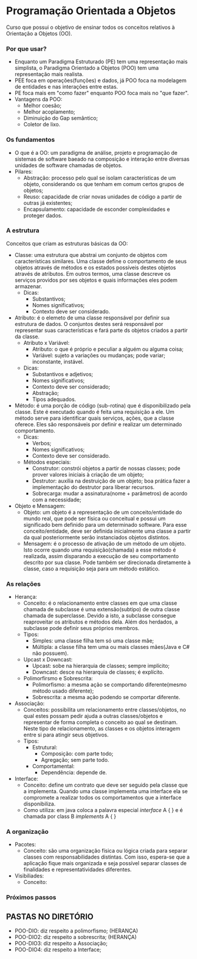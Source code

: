 # Programação Orientada a Objetos

Curso que possui o objetivo de ensinar todos os conceitos relativos à Orientação a Objetos (OO).

### Por que usar?

* Enquanto um Paradigma Estruturado (PE) tem uma representação mais simplista, o Paradigma Orientado a Objetos (POO) tem uma representação mais realista.
* PEE foca em operações(funções) e dados, já POO foca na modelagem de entidades e nas interações entre estas.
* PE foca mais em "como fazer" enquanto POO foca mais no "que fazer".
* Vantagens da POO:
  * Melhor coesão;
  * Melhor acoplamento;
  * Diminuição do Gap semântico;
  * Coletor de lixo.

### Os fundamentos

* O que é a OO: um paradigma de análise, projeto e programação de sistemas de software baeado na composição e interação entre diversas unidades de software chamadas de objetos.
* Pilares:
  * Abstração: processo pelo qual se isolam características de um objeto, considerando os que tenham em comum certos grupos de objetos;
  * Reuso: capacidade de criar novas unidades de código a partir de outras já existentes;
  * Encapsulamento: capacidade de esconder complexidades e proteger dados.

### A estrutura

Conceitos que criam as estruturas básicas da OO:

* Classe: uma estrutura que abstrai um conjunto de objetos com características similares. Uma classe define o comportamento de seus objetos através de métodos e os estados possíveis destes objetos através de atributos. Em outros termos, uma classe descreve os serviços providos por ses objetos e quais informações eles podem armazenar.
  * Dicas:
    * Substantivos;
    * Nomes significativos;
    * Contexto deve ser considerado.
* Atributo: é o elemeto de uma classe responsável por definir sua estrutura de dados. O conjuntos destes será responsável por representar suas características e fará parte ds objetos criados a partir da classe.
  * Atributo x Variável:
    * Atributo: o que é próprio e peculiar a alguém ou alguma coisa;
    * Variável: sujeto a variações ou mudanças; pode variar; inconstante, instável.
  * Dicas:
    * Substantivos e adjetivos;
    * Nomes significativos;
    * Contexto deve ser considerado;
    * Abstração;
    * Tipos adequados.
* Método: é uma porção de código (sub-rotina) que é disponibilizado pela classe. Este é executado quando é feita uma requisição a ele. Um método serve para identificar quais serviços, ações, que a classe oferece. Eles são responsáveis por definir e realizar um determinado comportamento.
  * Dicas:
    * Verbos;
    * Nomes significativos;
    * Contexto deve ser considerado.
  * Métodos especiais:
    * Construtor: constrói objetos a partir de nossas classes; pode prover valores iniciais à criação de um objeto;
    * Destrutor: auxilia na destruição de um objeto; boa prática fazer a implementação do destrutor para liberar recursos.
    * Sobrecarga: mudar a assinatura(nome + parâmetros) de acordo com a necessidade;
* Objeto e Mensagem: 
  * Objeto: um objeto é a representação de um conceito/entidade do mundo real, que pode ser física ou conceitual e possui um significado bem definido para um determinado software. Para esse conceito/entidade, deve ser definida inicialmente uma classe a partir da qual posteriormente serão instanciados objetos distintos.
  * Mensagem: é o processo de ativação de um método de um objeto. Isto ocorre quando uma requisição(chamada) a esse método é realizada, assim disparando a execução de seu comportamento descrito por sua classe. Pode também ser direcionada diretamente à classe, caso a requisição seja para um método estático.

### As relações

* Herança:
  * Conceito: é o relacionamento entre classes em que uma classe chamada de subclasse é uma extensão(subtipo) de outra classe chamada de superclasse. Devido a isto, a subclasse consegue reaproveitar os atributos e métodos dela. Além dos herdados, a subclasse pode definir seus próprios membros.
  * Tipos: 
    * Simples: uma classe filha tem só uma classe mãe;
    * Múltipla: a classe filha tem uma ou mais classes mães(Java e C# não possuem).
  * Upcast x Downcast:
    * Upcast: sobe na hierarquia de classes; sempre implícito;
    * Downcast: desce na hierarquia de classes; é explícito.
  * Polimorfirsmo e Sobrescrita:
    * Polimorfismo: a mesma ação se comportando diferente(mesmo método usado diferente);
    * Sobrescrita: a mesma ação podendo se comportar diferente.
* Associação:
  * Conceitos: possibilita um relacionamento entre classes/objetos, no qual estes possam pedir ajuda a outras classes/objetos e representar de forma completa o conceito ao qual se destinam. Neste tipo de relacionamento, as classes e os objetos interagem entre si para atingir seus objetivos.
  * Tipos: 
    * Estrutural:
      * Composição: com parte todo;
      * Agregação; sem parte todo.
    * Comportamental:
      * Dependência: depende de.
* Interface:
  * Conceito: define um contrato que deve ser seguido pela classe que a implementa. Quando uma classe implementa uma interface ela se compromete a realizar todos os comportamentos que a interface disponibiliza.
  * Como utiliza: em java coloca a palavra especial _interface_ A { } e é chamada por class B _implements_ A { }



### A organização

* Pacotes:
  * Conceito: são uma organização física ou lógica criada para separar classes com responsabilidades distintas. Com isso, espera-se que a aplicação fique mais organizada e seja possível separar classes de finalidades e representatividades diferentes.
* Visibiliades:
  * Conceito:



### Próximos passos



## PASTAS NO DIRETÓRIO

* POO-DIO: diz respeito a polimorfismo; (HERANÇA)
* POO-DIO2: diz respeito a sobrescrita; (HERANÇA)
* POO-DIO3: diz respeito a Associação;
* POO-DIO4: diz respeito a Interface;
